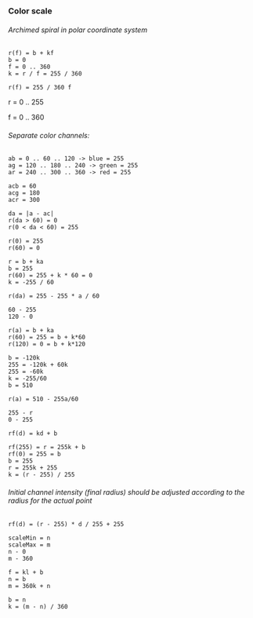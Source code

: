 ### Color scale

###### *Archimed spiral in polar coordinate system*
```
r(f) = b + kf
b = 0
f = 0 .. 360
k = r / f = 255 / 360

r(f) = 255 / 360 f
```

r = 0 .. 255

f = 0 .. 360

###### *Separate color channels:*
```
ab = 0 .. 60 .. 120 -> blue = 255
ag = 120 .. 180 .. 240 -> green = 255
ar = 240 .. 300 .. 360 -> red = 255
```

```
acb = 60
acg = 180
acr = 300
```

```
da = |a - ac|
r(da > 60) = 0
r(0 < da < 60) = 255
```

```
r(0) = 255
r(60) = 0

r = b + ka
b = 255
r(60) = 255 + k * 60 = 0
k = -255 / 60

r(da) = 255 - 255 * a / 60
```

```
60 - 255
120 - 0

r(a) = b + ka
r(60) = 255 = b + k*60
r(120) = 0 = b + k*120

b = -120k
255 = -120k + 60k
255 = -60k
k = -255/60
b = 510

r(a) = 510 - 255a/60
```

```
255 - r
0 - 255

rf(d) = kd + b

rf(255) = r = 255k + b
rf(0) = 255 = b
b = 255
r = 255k + 255
k = (r - 255) / 255
```

###### *Initial channel intensity (final radius) should be adjusted according to the radius for the actual point*
`rf(d) = (r - 255) * d / 255 + 255`


```
scaleMin = n
scaleMax = m
n - 0
m - 360

f = kl + b
n = b
m = 360k + n

b = n
k = (m - n) / 360
```



